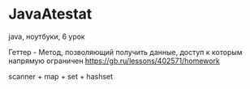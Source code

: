 # JavaAtestat
java, ноутбуки, 6 урок

Геттер - Метод, позволяющий получить данные, доступ к которым напрямую ограничен
https://gb.ru/lessons/402571/homework

scanner + map + set + hashset
